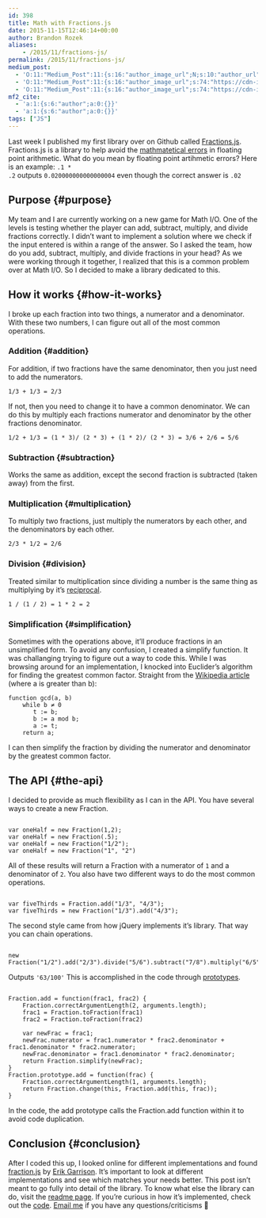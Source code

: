 ```yaml
---
id: 398
title: Math with Fractions.js
date: 2015-11-15T12:46:14+00:00
author: Brandon Rozek
aliases:
    - /2015/11/fractions-js/
permalink: /2015/11/fractions-js/
medium_post:
  - 'O:11:"Medium_Post":11:{s:16:"author_image_url";N;s:10:"author_url";N;s:11:"byline_name";N;s:12:"byline_email";N;s:10:"cross_link";N;s:2:"id";N;s:21:"follower_notification";N;s:7:"license";N;s:14:"publication_id";N;s:6:"status";N;s:3:"url";N;}'
  - 'O:11:"Medium_Post":11:{s:16:"author_image_url";s:74:"https://cdn-images-1.medium.com/fit/c/200/200/1*dmbNkD5D-u45r44go_cf0g.png";s:10:"author_url";s:32:"https://medium.com/@brandonrozek";s:11:"byline_name";N;s:12:"byline_email";N;s:10:"cross_link";s:2:"no";s:2:"id";s:12:"dd3b15d9d3c9";s:21:"follower_notification";s:2:"no";s:7:"license";s:19:"all-rights-reserved";s:14:"publication_id";s:2:"-1";s:6:"status";s:6:"public";s:3:"url";s:68:"https://medium.com/@brandonrozek/math-with-fractions-js-dd3b15d9d3c9";}'
  - 'O:11:"Medium_Post":11:{s:16:"author_image_url";s:74:"https://cdn-images-1.medium.com/fit/c/200/200/1*dmbNkD5D-u45r44go_cf0g.png";s:10:"author_url";s:32:"https://medium.com/@brandonrozek";s:11:"byline_name";N;s:12:"byline_email";N;s:10:"cross_link";s:2:"no";s:2:"id";s:12:"dd3b15d9d3c9";s:21:"follower_notification";s:2:"no";s:7:"license";s:19:"all-rights-reserved";s:14:"publication_id";s:2:"-1";s:6:"status";s:6:"public";s:3:"url";s:68:"https://medium.com/@brandonrozek/math-with-fractions-js-dd3b15d9d3c9";}'
mf2_cite:
  - 'a:1:{s:6:"author";a:0:{}}'
  - 'a:1:{s:6:"author";a:0:{}}'
tags: ["JS"]
---
```

Last week I published my first library over on Github called [Fractions.js](https://github.com/brandonrozek/Fractions.js). Fractions.js is a library to help avoid the [mathmatetical errors](http://floating-point-gui.de/) in floating point arithmetic. What do you mean by floating point artihmetic errors? Here is an example: <code class="language-javascript">.1 * .2</code> outputs <code class="language-javascript">0.020000000000000004</code> even though the correct answer is <code class="language-javascript">.02</code>

<!--more-->

## <a href="#purpose" name="purpose"></a>Purpose {#purpose}

My team and I are currently working on a new game for Math I/O. One of the levels is testing whether the player can add, subtract, multiply, and divide fractions correctly. I didn’t want to implement a solution where we check if the input entered is within a range of the answer. So I asked the team, how do you add, subtract, multiply, and divide fractions in your head? As we were working through it together, I realized that this is a common problem over at Math I/O. So I decided to make a library dedicated to this.

## <a href="#how-it-works" name="how-it-works"></a>How it works {#how-it-works}

I broke up each fraction into two things, a numerator and a denominator. With these two numbers, I can figure out all of the most common operations.

### <a href="#addition" name="addition"></a>Addition {#addition}

For addition, if two fractions have the same denominator, then you just need to add the numerators.

    1/3 + 1/3 = 2/3


If not, then you need to change it to have a common denominator. We can do this by multiply each fractions numerator and denominator by the other fractions denominator.

    1/2 + 1/3 = (1 * 3)/ (2 * 3) + (1 * 2)/ (2 * 3) = 3/6 + 2/6 = 5/6


### <a href="#subtraction" name="subtraction"></a>Subtraction {#subtraction}

Works the same as addition, except the second fraction is subtracted (taken away) from the first.

### <a href="#multiplication" name="multiplication"></a>Multiplication {#multiplication}

To multiply two fractions, just multiply the numerators by each other, and the denominators by each other.

    2/3 * 1/2 = 2/6


### <a href="#division" name="division"></a>Division {#division}

Treated similar to multiplication since dividing a number is the same thing as multiplying by it’s [reciprocal](https://www.mathsisfun.com/reciprocal.html).

    1 / (1 / 2) = 1 * 2 = 2


### <a href="#simplification" name="simplification"></a>Simplification {#simplification}

Sometimes with the operations above, it’ll produce fractions in an unsimplified form. To avoid any confusion, I created a simplify function. It was challanging trying to figure out a way to code this. While I was browsing around for an implementation, I knocked into Euclider’s algorithm for finding the greatest common factor. Straight from the [Wikipedia article](https://en.wikipedia.org/wiki/Euclidean_algorithm) (where a is greater than b):


    function gcd(a, b)
        while b ≠ 0
           t := b;
           b := a mod b;
           a := t;
        return a;


I can then simplify the fraction by dividing the numerator and denominator by the greatest common factor.

## <a href="#the-api" name="the-api"></a>The API {#the-api}

I decided to provide as much flexibility as I can in the API. You have several ways to create a new Fraction.

<pre><code class="language-javascript">
var oneHalf = new Fraction(1,2);
var oneHalf = new Fraction(.5);
var oneHalf = new Fraction("1/2");
var oneHalf = new Fraction("1", "2")
</code></pre>

All of these results will return a Fraction with a numerator of <code class="language-javascript">1</code> and a denominator of <code class="language-javascript">2</code>. You also have two different ways to do the most common operations.

<pre><code class="language-javascript">
var fiveThirds = Fraction.add("1/3", "4/3");
var fiveThirds = new Fraction("1/3").add("4/3");
</code></pre>

The second style came from how jQuery implements it’s library. That way you can chain operations.

<pre><code class="language-javascript">
new Fraction("1/2").add("2/3").divide("5/6").subtract("7/8").multiply("6/5").toString()
</code></pre>

Outputs <code class="language-javascript">'63/100'</code> This is accomplished in the code through [prototypes](http://javascriptissexy.com/javascript-prototype-in-plain-detailed-language/).

<pre><code class="language-javascript">
Fraction.add = function(frac1, frac2) {
    Fraction.correctArgumentLength(2, arguments.length);
    frac1 = Fraction.toFraction(frac1)
    frac2 = Fraction.toFraction(frac2)

    var newFrac = frac1;
    newFrac.numerator = frac1.numerator * frac2.denominator + frac1.denominator * frac2.numerator;
    newFrac.denominator = frac1.denominator * frac2.denominator;
    return Fraction.simplify(newFrac);
}
Fraction.prototype.add = function(frac) {
    Fraction.correctArgumentLength(1, arguments.length);
    return Fraction.change(this, Fraction.add(this, frac));
}
</code></pre>

In the code, the add prototype calls the Fraction.add function within it to avoid code duplication.

## <a href="#conclusion" name="conclusion"></a>Conclusion {#conclusion}

After I coded this up, I looked online for different implementations and found [fraction.js](https://github.com/ekg/fraction.js) by [Erik Garrison](http://hypervolu.me/~erik/). It’s important to look at different implementations and see which matches your needs better. This post isn’t meant to go fully into detail of the library. To know what else the library can do, visit the [readme page](https://github.com/brandonrozek/Fractions.js/blob/master/README.md). If you’re curious in how it’s implemented, check out the [code](https://github.com/brandonrozek/Fractions.js/blob/master/Fraction.js). [Email me](mailto:brozek@brandonrozek.com) if you have any questions/criticisms 🙂